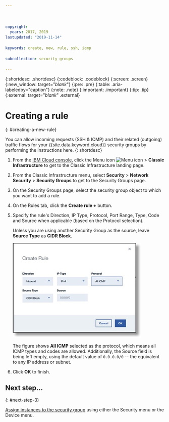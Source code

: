 ```yaml
---



copyright:
  years: 2017, 2019
lastupdated: "2019-11-14"

keywords: create, new, rule, ssh, icmp

subcollection: security-groups

---
```


{:shortdesc: .shortdesc}
{:codeblock: .codeblock}
{:screen: .screen}
{:new_window: target="_blank_"}
{:pre: .pre}
{:table: .aria-labeledby="caption"}
{:note: .note}
{:important: .important}
{:tip: .tip}
{:external: target="_blank_" .external}

# Creating a rule
{: #creating-a-new-rule}

You can allow incoming requests (SSH & ICMP) and their related (outgoing) traffic flows for your {{site.data.keyword.cloud}} security groups by performing the instructions here.
{: shortdesc}

1. From the [IBM Cloud console](https://cloud.ibm.com/), click the Menu icon ![Menu icon](../../icons/icon_hamburger.svg) > **Classic Infrastructure** to get to the Classic Infrastructure landing page.
1. From the Classic Infrastructure menu, select **Security** >  **Network Security** > **Security Groups** to get to the Security Groups page.
1. On the Security Groups page, select the security group object to which you want to add a rule.
1. On the Rules tab, click the **Create rule +** button.
1. Specify the rule's Direction, IP Type, Protocol, Port Range, Type, Code and Source when applicable (based on the Protocol selection).

	Unless you are using another Security Group as the source, leave **Source Type** as **CIDR Block**.

	![Create a rule](./images/rule_sg.jpg)

	The figure shows **All ICMP** selected as the protocol, which means all ICMP types and codes are allowed. Additionally, the Source field is being left empty, using the default value of `0.0.0.0/0` -- the equivalent to any IP address or subnet.

1. Click **OK** to finish.

## Next step...
{: #next-step-3}

[Assign instances to the security group](/docs/security-groups?topic=security-groups-assigning-instances-to-the-security-group) using either the Security menu or the Device menu.

